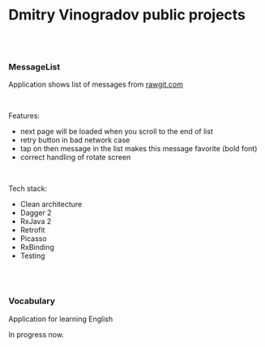 # Dmitry  Vinogradov public projects

<br><br>

### MessageList

Application shows list of messages from [rawgit.com](https://rawgit.com/startandroid/data/master/messages/messages1.json) 

<br>

Features:
* next page will be loaded when you scroll to the end of list
* retry button in bad network case
* tap on then message in the list makes this message favorite (bold font)
* correct handling of rotate screen

<br>

Tech stack:
* Clean architecture
* Dagger 2
* RxJava 2
* Retrofit
* Picasso
* RxBinding
* Testing

<br><br>

### Vocabulary

Application for learning English

In progress now.

